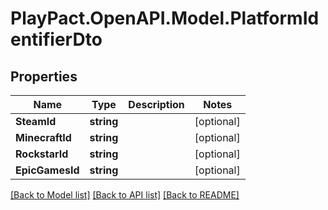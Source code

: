 # PlayPact.OpenAPI.Model.PlatformIdentifierDto

## Properties

Name | Type | Description | Notes
------------ | ------------- | ------------- | -------------
**SteamId** | **string** |  | [optional] 
**MinecraftId** | **string** |  | [optional] 
**RockstarId** | **string** |  | [optional] 
**EpicGamesId** | **string** |  | [optional] 

[[Back to Model list]](../README.md#documentation-for-models) [[Back to API list]](../README.md#documentation-for-api-endpoints) [[Back to README]](../README.md)

